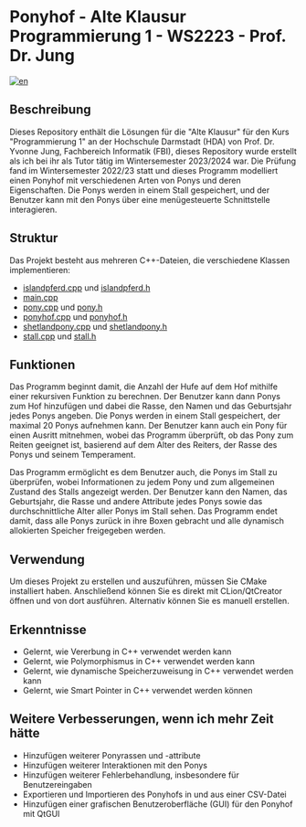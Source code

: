 # Ponyhof - Alte Klausur Programmierung 1 - WS2223 - Prof. Dr. Jung

[![en](https://img.shields.io/badge/lang-en-green.svg)](README.md)

## Beschreibung

Dieses Repository enthält die Lösungen für die "Alte Klausur" für den Kurs "Programmierung 1" an der Hochschule Darmstadt (HDA) von Prof. Dr. Yvonne Jung, Fachbereich Informatik (FBI), dieses Repository wurde erstellt als ich bei ihr als Tutor tätig im Wintersemester 2023/2024 war. Die Prüfung fand im Wintersemester 2022/23 statt und dieses Programm modelliert einen Ponyhof mit verschiedenen Arten von Ponys und deren Eigenschaften. Die Ponys werden in einem Stall gespeichert, und der Benutzer kann mit den Ponys über eine menügesteuerte Schnittstelle interagieren.

## Struktur

Das Projekt besteht aus mehreren C++-Dateien, die verschiedene Klassen implementieren:

- [islandpferd.cpp](islandpferd.cpp) und [islandpferd.h](islandpferd.h)
- [main.cpp](main.cpp)
- [pony.cpp](pony.cpp) und [pony.h](pony.h)
- [ponyhof.cpp](ponyhof.cpp) und [ponyhof.h](ponyhof.h)
- [shetlandpony.cpp](shetlandpony.cpp) und [shetlandpony.h](shetlandpony.h)
- [stall.cpp](stall.cpp) und [stall.h](stall.h)

## Funktionen

Das Programm beginnt damit, die Anzahl der Hufe auf dem Hof mithilfe einer rekursiven Funktion zu berechnen. Der Benutzer kann dann Ponys zum Hof hinzufügen und dabei die Rasse, den Namen und das Geburtsjahr jedes Ponys angeben. Die Ponys werden in einem Stall gespeichert, der maximal 20 Ponys aufnehmen kann. Der Benutzer kann auch ein Pony für einen Ausritt mitnehmen, wobei das Programm überprüft, ob das Pony zum Reiten geeignet ist, basierend auf dem Alter des Reiters, der Rasse des Ponys und seinem Temperament.

Das Programm ermöglicht es dem Benutzer auch, die Ponys im Stall zu überprüfen, wobei Informationen zu jedem Pony und zum allgemeinen Zustand des Stalls angezeigt werden. Der Benutzer kann den Namen, das Geburtsjahr, die Rasse und andere Attribute jedes Ponys sowie das durchschnittliche Alter aller Ponys im Stall sehen. Das Programm endet damit, dass alle Ponys zurück in ihre Boxen gebracht und alle dynamisch allokierten Speicher freigegeben werden.

## Verwendung

Um dieses Projekt zu erstellen und auszuführen, müssen Sie CMake installiert haben. Anschließend können Sie es direkt mit CLion/QtCreator öffnen und von dort ausführen. Alternativ können Sie es manuell erstellen.

## Erkenntnisse

- Gelernt, wie Vererbung in C++ verwendet werden kann
- Gelernt, wie Polymorphismus in C++ verwendet werden kann
- Gelernt, wie dynamische Speicherzuweisung in C++ verwendet werden kann
- Gelernt, wie Smart Pointer in C++ verwendet werden können

## Weitere Verbesserungen, wenn ich mehr Zeit hätte

- Hinzufügen weiterer Ponyrassen und -attribute
- Hinzufügen weiterer Interaktionen mit den Ponys
- Hinzufügen weiterer Fehlerbehandlung, insbesondere für Benutzereingaben
- Exportieren und Importieren des Ponyhofs in und aus einer CSV-Datei
- Hinzufügen einer grafischen Benutzeroberfläche (GUI) für den Ponyhof mit QtGUI
